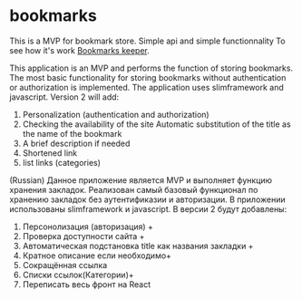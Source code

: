 # bookmarks
This is a MVP for bookmark store. Simple api and simple functionnality
To see how it's work [Bookmarks keeper](http://brown-fox.ru/). 

This application is an MVP and performs the function of storing bookmarks.
The most basic functionality for storing bookmarks without authentication or authorization is implemented.
The application uses slimframework and javascript.
Version 2 will add:
1. Personalization (authentication and authorization)
2. Checking the availability of the site
Automatic substitution of the title as the name of the bookmark
4. A brief description if needed
5. Shortened link
6. list links (categories)

(Russian)
Данное приложение является MVP и выполняет функцию хранения закладок.
Реализован самый базовый функционал по хранению закладок без аутентификазии и авторизации.
В приложении использованы slimframework и javascript.
В версии 2 будут добавлены:
1. Персонолизация (авторизация) +
2. Проверка доступности сайта +
3. Автоматическая подстановка title как названия закладки +
4. Кратное описание если необходимо+
5. Сокращённая ссылка
6. Списки ссылок(Категории)+
7. Переписать весь фронт на React
